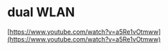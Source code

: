 # dual WLAN

[https://www.youtube.com/watch?v=a5Re1vOtmww](https://www.youtube.com/watch?v=a5Re1vOtmww)



